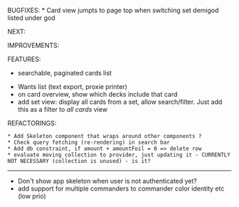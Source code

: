 BUGFIXES: \*
Card view jumpts to page top when switching set
demigod listed under god

NEXT:

IMPROVEMENTS:

FEATURES:

- searchable, paginated cards list

* Wants list (text export, proxie printer)
* on card overview, show which decks include that card
* add set view: display all cards from a set, allow search/filter. Just add this as a filter to _all cards_ view

REFACTORINGS:

    * Add Skeleton component that wraps around other components ?
    * Check query fetching (re-rendering) in search bar
    * Add db constraint, if amount + amountFoil = 0 => delete row
    * evaluate moving collection to provider, just updating it - CURRENTLY NOT NECESSARY (collection is unused) - is it?

---

- Don't show app skeleton when user is not authenticated yet?
- add support for multiple commanders to commander color identity etc (low prio)
